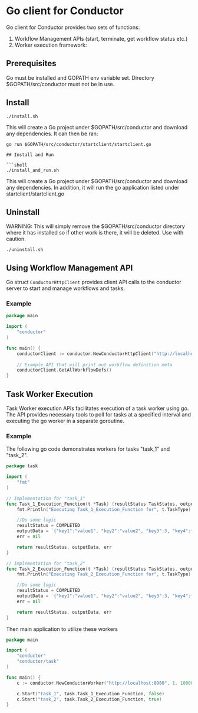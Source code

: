 # Go client for Conductor
Go client for Conductor provides two sets of functions:

1. Workflow Management APIs (start, terminate, get workflow status etc.)
2. Worker execution framework:

## Prerequisites
Go must be installed and GOPATH env variable set.  Directory $GOPATH/src/conductor must not be in use.

## Install

```shell
./install.sh
```
This will create a Go project under $GOPATH/src/conductor and download any dependencies.
It can then be ran:
```shell
go run $GOPATH/src/conductor/startclient/startclient.go

## Install and Run

```shell
./install_and_run.sh
```
This will create a Go project under $GOPATH/src/conductor and download any dependencies.  In addition, it will run the go application listed under startclient/startclient.go

## Uninstall
WARNING: This will simply remove the $GOPATH/src/conductor directory where it has installed so if other work is there, it will be deleted.  Use with caution.

```shell
./uninstall.sh
```

## Using Workflow Management API
Go struct ```ConductorHttpClient``` provides client API calls to the conductor server to start and manage workflows and tasks.

### Example
```go
package main

import (
    "conductor"
)

func main() {
    conductorClient := conductor.NewConductorHttpClient("http://localhost:8080")
    
    // Example API that will print out workflow definition meta
    conductorClient.GetAllWorkflowDefs()
}

```

## Task Worker Execution
Task Worker execution APIs facilitates execution of a task worker using go.  The API provides necessary tools to poll for tasks at a specified interval and executing the go worker in a separate goroutine.

### Example
The following go code demonstrates workers for tasks "task_1" and "task_2".

```go
package task

import (
    "fmt"
)

// Implementation for "task_1"
func Task_1_Execution_Function(t *Task) (resultStatus TaskStatus, outputData string, err error) {
    fmt.Println("Executing Task_1_Execution_Function for", t.TaskType)

    //Do some logic
    resultStatus = COMPLETED
    outputData = `{"key1":"value1", "key2":"value2", "key3":3, "key4":false}`
    err = nil

    return resultStatus, outputData, err
}

// Implementation for "task_2"
func Task_2_Execution_Function(t *Task) (resultStatus TaskStatus, outputData string, err error) {
    fmt.Println("Executing Task_2_Execution_Function for", t.TaskType)

    //Do some logic
    resultStatus = COMPLETED
    outputData = `{"key1":"value1", "key2":"value2", "key3":3, "key4":false}`
    err = nil

    return resultStatus, outputData, err
}

```


Then main application to utilize these workers

```go
package main

import (
    "conductor"
    "conductor/task"
)

func main() {
    c := conductor.NewConductorWorker("http://localhost:8080", 1, 10000)

    c.Start("task_1", task.Task_1_Execution_Function, false)
    c.Start("task_2", task.Task_2_Execution_Function, true)
}

```
